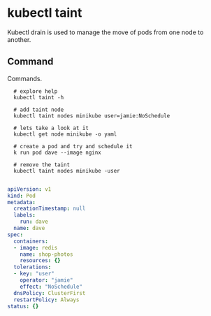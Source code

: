 # kubectl taint

Kubectl drain is used to manage the move of pods from one node to another.

## Command

Commands.

```shell
  # explore help 
  kubectl taint -h 

  # add taint node 
  kubectl taint nodes minikube user=jamie:NoSchedule

  # lets take a look at it 
  kubectl get node minikube -o yaml

  # create a pod and try and schedule it 
  k run pod dave --image nginx 
 
  # remove the taint 
  kubectl taint nodes minikube -user


```

```YAML
apiVersion: v1
kind: Pod
metadata:
  creationTimestamp: null
  labels:
    run: dave
  name: dave
spec:
  containers:
  - image: redis
    name: shop-photos
    resources: {}
  tolerations:
  - key: "user"
    operator: "jamie"
    effect: "NoSchedule"
  dnsPolicy: ClusterFirst
  restartPolicy: Always
status: {}


```
